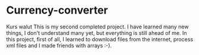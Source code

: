 # Currency-converter
Kurs walut
This is my second completed project. I have learned many new things, I don't understand many yet, but everything is still ahead of me.
In this project, first of all, I learned to download files from the internet, process xml files and I made friends with arrays :-).
